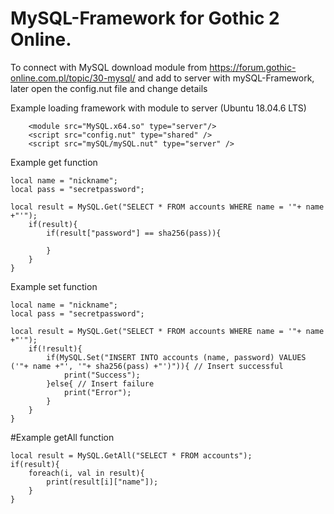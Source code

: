 # MySQL-Framework for Gothic 2 Online.
To connect with MySQL download module from https://forum.gothic-online.com.pl/topic/30-mysql/ and add to server with mySQL-Framework, later open the config.nut file and change details

Example loading framework with module to server (Ubuntu 18.04.6 LTS)
```
	<module src="MySQL.x64.so" type="server"/>
	<script src="config.nut" type="shared" />
	<script src="mySQL/mySQL.nut" type="server" />
```
Example get function
```
local name = "nickname";
local pass = "secretpassword";

local result = MySQL.Get("SELECT * FROM accounts WHERE name = '"+ name +"'");
	if(result){
		if(result["password"] == sha256(pass)){
		
		}
	}
}
```
Example set function
```
local name = "nickname";
local pass = "secretpassword";

local result = MySQL.Get("SELECT * FROM accounts WHERE name = '"+ name +"'");
	if(!result){
		if(MySQL.Set("INSERT INTO accounts (name, password) VALUES ('"+ name +"', '"+ sha256(pass) +"')")){ // Insert successful
			print("Success");
		}else{ // Insert failure
			print("Error");
		}
	}
}
```
#Example getAll function
```
local result = MySQL.GetAll("SELECT * FROM accounts");
if(result){
	foreach(i, val in result){
		print(result[i]["name"]);
	}
}
```
